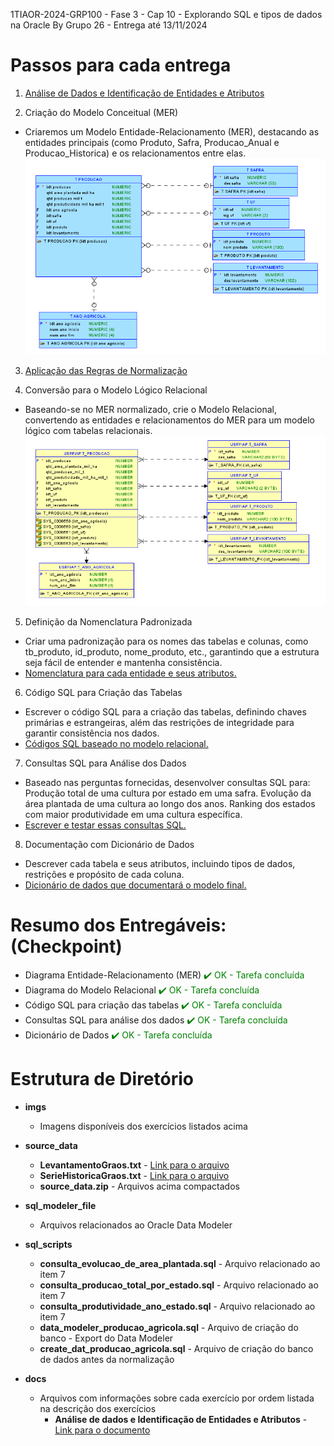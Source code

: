 1TIAOR-2024-GRP100 - Fase 3 - Cap 10 - Explorando SQL e tipos de dados na Oracle 
By Grupo 26 - Entrega até 13/11/2024

# Passos para cada entrega

1.	[Análise de Dados e Identificação de Entidades e Atributos](https://github.com/RM559712/fase3_cap10/blob/main/docs/1_Analise_de_Dados_e_Ident_Entidades_Atrib.md)  
    
2.	Criação do Modelo Conceitual (MER)  
- Criaremos um Modelo Entidade-Relacionamento (MER), destacando as entidades principais (como Produto, Safra, Producao_Anual e Producao_Historica) 
  e os relacionamentos entre elas.  
    ![Diagrama MER](https://github.com/RM559712/fase3_cap10/blob/main/imgs/MER_Logical_Image_07Nov24v1.png)

3.	[Aplicação das Regras de Normalização](https://github.com/RM559712/fase3_cap10/blob/main/docs/3_Aplicando_Normalizacao.md)
   
4.	Conversão para o Modelo Lógico Relacional
- Baseando-se no MER normalizado, crie o Modelo Relacional, convertendo as entidades e relacionamentos do MER para um modelo lógico com tabelas relacionais.  
![Diagrama do Modelo Relacional](https://github.com/RM559712/fase3_cap10/blob/main/imgs/Relational_Image_07Nov24v1.png)  

5.	Definição da Nomenclatura Padronizada
- Criar uma padronização para os nomes das tabelas e colunas, como tb_produto, id_produto, nome_produto, etc., garantindo que a estrutura seja fácil de entender e   mantenha consistência.
- [Nomenclatura para cada entidade e seus atributos.](https://github.com/RM559712/fase3_cap10/blob/main/docs/5_Nomenclatura_Entidades_Atributos.md)

6.	Código SQL para Criação das Tabelas
- Escrever o código SQL para a criação das tabelas, definindo chaves primárias e estrangeiras, além das restrições de integridade para garantir consistência nos dados.
- [Códigos SQL baseado no modelo relacional.](https://github.com/RM559712/fase3_cap10/blob/main/sql_scripts/create_dat_producao_agricola.sql)

7.	Consultas SQL para Análise dos Dados  
- Baseado nas perguntas fornecidas, desenvolver consultas SQL para:
    Produção total de uma cultura por estado em uma safra.
    Evolução da área plantada de uma cultura ao longo dos anos.
    Ranking dos estados com maior produtividade em uma cultura específica.
- [Escrever e testar essas consultas SQL.](https://github.com/RM559712/fase3_cap10/blob/main/docs/7_Consultas_SQL_para_Analise_dos_Dados.md)

8.	Documentação com Dicionário de Dados
- Descrever cada tabela e seus atributos, incluindo tipos de dados, restrições e propósito de cada coluna.
- [Dicionário de dados que documentará o modelo final.]()

# Resumo dos Entregáveis:  (Checkpoint)
- Diagrama Entidade-Relacionamento (MER)  <span style="color: green;">✔️ OK - Tarefa concluída</span>
- Diagrama do Modelo Relacional  <span style="color: green;">✔️ OK - Tarefa concluída</span>
- Código SQL para criação das tabelas  <span style="color: green;">✔️ OK - Tarefa concluída</span>
- Consultas SQL para análise dos dados  <span style="color: green;">✔️ OK - Tarefa concluída</span>
- Dicionário de Dados  <span style="color: green;">✔️ OK - Tarefa concluída</span>

# **Estrutura de Diretório**

- **imgs**  
  - Imagens disponíveis dos exercícios listados acima

- **source_data**  
  - **LevantamentoGraos.txt** - [Link para o arquivo](https://portaldeinformacoes.conab.gov.br/downloads/arquivos/LevantamentoGraos.txt)  
  - **SerieHistoricaGraos.txt** - [Link para o arquivo](https://portaldeinformacoes.conab.gov.br/downloads/arquivos/SerieHistoricaGraos.txt)  
  - **source_data.zip** - Arquivos acima compactados

- **sql_modeler_file**  
  - Arquivos relacionados ao Oracle Data Modeler

- **sql_scripts**  
  - **consulta_evolucao_de_area_plantada.sql** - Arquivo relacionado ao item 7  
  - **consulta_producao_total_por_estado.sql** - Arquivo relacionado ao item 7  
  - **consulta_produtividade_ano_estado.sql** - Arquivo relacionado ao item 7  
  - **data_modeler_producao_agricola.sql** - Arquivo de criação do banco - Export do Data Modeler  
  - **create_dat_producao_agricola.sql** - Arquivo de criação do banco de dados antes da normalização

- **docs**  
  - Arquivos com informações sobre cada exercício por ordem listada na descrição dos exercícios  
    - **Análise de dados e Identificação de Entidades e Atributos** - [Link para o documento](docs/1_Analise_de_Dados_e_Ident_Entidades_Atrib.md)
